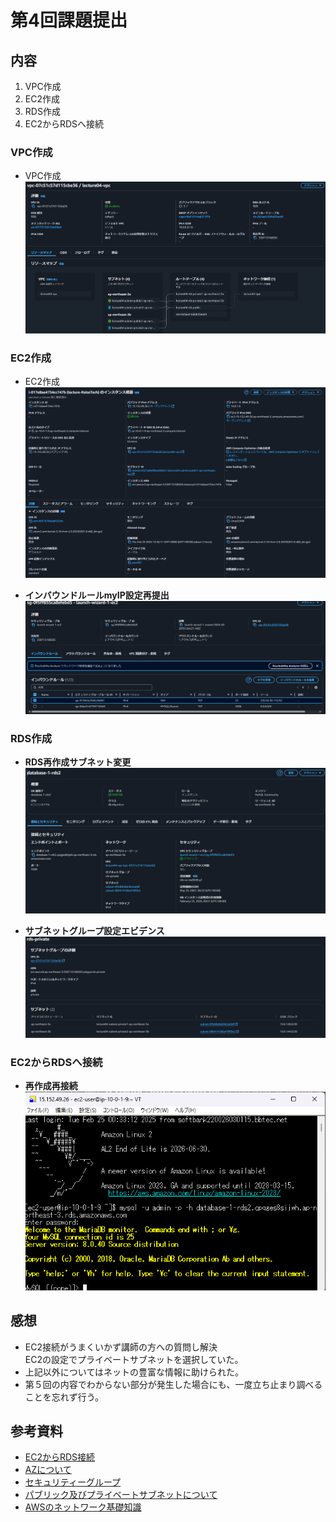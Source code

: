 # 第4回課題提出

## 内容

1. VPC作成
2. EC2作成
3. RDS作成
4. EC2からRDSへ接続

### VPC作成

- VPC作成<br>
![VPC作成](/lecture4/VPC作成.png)

### EC2作成

- EC2作成<br>
![EC2作成](/lecture4/EC2作成.png)

- **インバウンドルールmyIP設定再提出**<br>
![再提出](/lecture4/myIPに設定.png)

### RDS作成

- **RDS再作成サブネット変更**<br>
![再作成](/lecture4/RDS再作成サブネット変更.png)

- **サブネットグループ設定エビデンス**<br>
![RDSサブネットグループ設定](/lecture4/プライベートサブネットエビデンス.png)

### EC2からRDSへ接続

- **再作成再接続**<br>
![EC2からRDSへ再接続](/lecture4/EC2接続RDS接続.png)

## 感想

- EC2接続がうまくいかず講師の方への質問し解決<br>
  EC2の設定でプライベートサブネットを選択していた。<br>
- 上記以外についてはネットの豊富な情報に助けられた。<br>
- 第５回の内容でわからない部分が発生した場合にも、一度立ち止まり調べることを忘れず行う。

## 参考資料

- [EC2からRDS接続](https://blog.serverworks.co.jp/ec2-to-private-rds)
- [AZについて](https://rikeitsushin.com/region-az/)
- [セキュリティーグループ](https://qiita.com/free-honda/items/fa6533d9eb2204ad7cf8)
- [パブリック及びプライベートサブネットについて](https://qiita.com/ryoya1122/items/70b9aca52c2c18322e5a)
- [AWSのネットワーク基礎知識](https://qiita.com/MayForBlue/items/95562b1af16f74e44110)